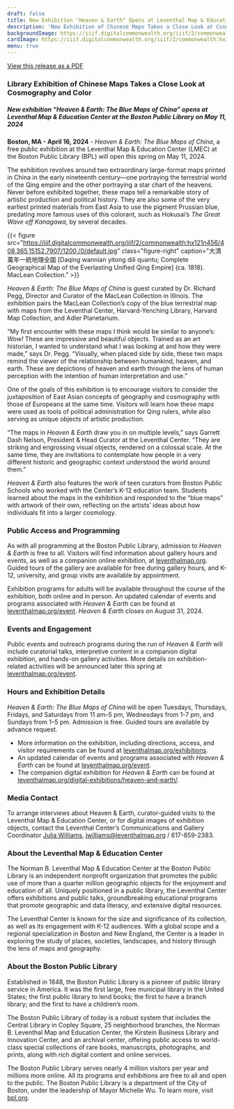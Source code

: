 ```yaml
---
draft: false
title: New Exhibition "Heaven & Earth" Opens at Leventhal Map & Education Center May 11, 2024
description: 'New Exhibition of Chinese Maps Takes a Close Look at Cosmography and Color'
backgroundImage: https://iiif.digitalcommonwealth.org/iiif/2/commonwealth:hx121n456/408,365,15152,7907/1200,/0/default.jpg
cardImage: https://iiif.digitalcommonwealth.org/iiif/2/commonwealth:hx121n456/408,365,15152,7907/1200,/0/default.jpg
menu: true
---
```


<a class="btn btn-primary btn-primary-outline mb-3" href="https://s3.us-east-2.wasabisys.com/lmec-public-files/press-releases/2024-04-16-Heaven%20%26%20Earth%20Press%20Release.pdf">View this release as a PDF</a>

### Library Exhibition of Chinese Maps Takes a Close Look at Cosmography and Color 

##### New exhibition “Heaven & Earth: The Blue Maps of China” opens at Leventhal Map & Education Center at the Boston Public Library on May 11, 2024

**Boston, MA - April 16, 2024** - *Heaven & Earth: The Blue Maps of China*, a free public exhibition at the Leventhal Map & Education Center (LMEC) at the Boston Public Library (BPL) will open this spring on May 11, 2024. 

The exhibition revolves around two extraordinary large-format maps printed in China in the early nineteenth century—one portraying the terrestrial world of the Qing empire and the other portraying a star chart of the heavens. Never before exhibited together, these maps tell a remarkable story of artistic production and political history. They are also some of the very earliest printed materials from East Asia to use the pigment Prussian blue, predating more famous uses of this colorant, such as Hokusai’s *The Great Wave off Kanagawa*, by several decades. 

{{< figure src="https://iiif.digitalcommonwealth.org/iiif/2/commonwealth:hx121n456/408,365,15152,7907/1200,/0/default.jpg" class="figure-right" caption="大清萬年一統地理全圖  [Daqing wannian yitong dili quantu; Complete Geographical Map of the Everlasting Unified Qing Empire] (ca. 1818). MacLean Collection." >}}

*Heaven & Earth: The Blue Maps of China* is guest curated by Dr. Richard Pegg, Director and Curator of the MacLean Collection in Illinois. The exhibition pairs the MacLean Collection’s copy of the blue terrestrial map with maps from the Leventhal Center, Harvard-Yenching Library, Harvard Map Collection, and Adler Planetarium. 

“My first encounter with these maps I think would be similar to anyone’s: *Wow!* These are impressive and beautiful objects. Trained as an art historian, I wanted to understand what I was looking at and how they were made,” says Dr. Pegg. “Visually, when placed side by side, these two maps remind the viewer of the relationship between humankind, heaven, and earth. These are depictions of heaven and earth through the lens of human perception with the intention of human interpretation and use.” 

One of the goals of this exhibition is to encourage visitors to consider the juxtaposition of East Asian concepts of geography and cosmography with those of Europeans at the same time. Visitors will learn how these maps were used as tools of political administration for Qing rulers, while also serving as unique objects of artistic production. 

“The maps in *Heaven & Earth* draw you in on multiple levels,” says Garrett Dash Nelson, President & Head Curator at the Leventhal Center. “They are striking and engrossing visual objects, rendered on a colossal scale. At the same time, they are invitations to contemplate how people in a very different historic and geographic context understood the world around them.” 

*Heaven & Earth* also features the work of teen curators from Boston Public Schools who worked with the Center’s K-12 education team. Students learned about the maps in the exhibition and responded to the “blue maps” with artwork of their own, reflecting on the artists’ ideas about how individuals fit into a larger cosmology. 

### Public Access and Programming 

As with all programming at the Boston Public Library, admission to *Heaven & Earth* is free to all. Visitors will find information about gallery hours and events, as well as a companion online exhibition, at [leventhalmap.org](https://leventhalmap.org). Guided tours of the gallery are available for free during gallery hours, and K-12, university, and group visits are available by appointment. 

Exhibition programs for adults will be available throughout the course of the exhibition, both online and in person. An updated calendar of events and programs associated with *Heaven & Earth* can be found at [leventhalmap.org/event](https://leventhalmap.org/event). *Heaven & Earth* closes on August 31, 2024. 

### Events and Engagement 

Public events and outreach programs during the run of *Heaven & Earth* will include curatorial talks, interpretive content in a companion digital exhibition, and hands-on gallery activities. More details on exhibition-related activities will be announced later this spring at [leventhalmap.org/event](https://leventhalmap.org/event). 

### Hours and Exhibition Details 

*Heaven & Earth: The Blue Maps of China* will be open Tuesdays, Thursdays, Fridays, and Saturdays from 11 am–5 pm, Wednesdays from 1-7 pm, and Sundays from 1–5 pm. Admission is free. Guided tours are available by advance request. 
* More information on the exhibition, including directions, access, and visitor requirements can be found at [leventhalmap.org/exhibitions](https://leventhalmap.org/exhibitions). 
* An updated calendar of events and programs associated with *Heaven & Earth* can be found at [leventhalmap.org/event](https://leventhalmap.org/event).  
* The companion digital exhibition for *Heaven & Earth* can be found at [leventhalmap.org/digital-exhibitions/heaven-and-earth/](https://leventhalmap.org/digital-exhibitions/heaven-and-earth/).  

### Media Contact 

To arrange interviews about Heaven & Earth, curator-guided visits to the Leventhal Map & Education Center, or for digital images of exhibition objects, contact the Leventhal Center’s Communications and Gallery Coordinator [Julia Williams](https://www.leventhalmap.org/about/people/julia-williams/), [jwilliams@leventhalmap.org](mailto:jwilliams@leventhalmap.org) / 617-859-2383. 

### About the Leventhal Map & Education Center 

The Norman B. Leventhal Map & Education Center at the Boston Public Library is an independent nonprofit organization that promotes the public use of more than a quarter million geographic objects for the enjoyment and education of all. Uniquely positioned in a public library, the Leventhal Center offers exhibitions and public talks, groundbreaking educational programs that promote geographic and data literacy, and extensive digital resources. 

The Leventhal Center is known for the size and significance of its collection, as well as its engagement with K-12 audiences. With a global scope and a regional specialization in Boston and New England, the Center is a leader in exploring the study of places, societies, landscapes, and history through the lens of maps and geography. 

### About the Boston Public Library 

Established in 1848, the Boston Public Library is a pioneer of public library service in America. It was the first large, free municipal library in the United States; the first public library to lend books; the first to have a branch library; and the first to have a children’s room. 

The Boston Public Library of today is a robust system that includes the Central Library in Copley Square, 25 neighborhood branches, the Norman B. Leventhal Map and Education Center, the Kirstein Business Library and Innovation Center, and an archival center, offering public access to world-class special collections of rare books, manuscripts, photographs, and prints, along with rich digital content and online services. 

The Boston Public Library serves nearly 4 million visitors per year and millions more online. All its programs and exhibitions are free to all and open to the public. The Boston Public Library is a department of the City of Boston, under the leadership of Mayor Michelle Wu. To learn more, visit [bpl.org](https://bpl.org). 
